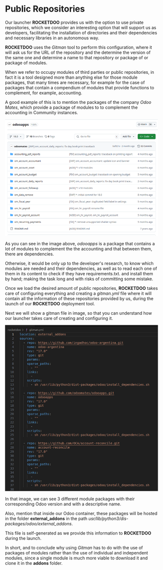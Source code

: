 # Public Repositories

Our launcher **ROCKETDOO** provides us with the option to use private repositories, which we consider an interesting option 
that will support us as developers, facilitating the installation of directories and their
dependencies and necessary libraries in an autonomous way.

**ROCKETDOO** uses the *Gitman* tool to perform this configuration, where it will ask us for the URL of the repository and the
determine the version of the same one and determine a name to that repository or package of
or package of modules.

When we refer to occupy modules of third parties or public repositories, in fact it is a
tool designed more than anything else for those module packages, that many times are necessary, for example for the
case of packages that contain a compendium of modules that provide functions to complement, for example, accounting.

A good example of this is to mention the packages of the company *Odoo Mates*, which provide a package of modules to
to complement the accounting in Community instances.

![rocketdoo-img-odooapps](img/rocketdoo-docs-odooapps.png)

As you can see in the image above, *odooapps* is a package that contains a lot of modules to complement the
the accounting and that between them, there are dependencies.

Otherwise, it would be only up to the developer's research, to know which modules are needed and their dependencies,
as well as to read each one of them in its content to check if they have requirements.txt.
and install them by hand; making the task long and with risks of committing some mistake.

Once we load the desired amount of public repositories, **ROCKETDOO** takes care of configuring everything and creating a *gitman.yml*
file where it will contain all the information of these repositories provided by us, during the launch of our **ROCKETDOO** deployment tool.

Next we will show a gitman file in image, so that you can understand how our launcher takes care of creating and configuring it.

![rocketdoo-img-gitman](img/rocketdoo-docs-gitman.png)

In that image, we can see 3 different module packages with their corresponding Odoo version and with a descriptive name.

Also, mention that inside our Odoo container, these packages will be hosted in the folder
**external_addons** in the path *usr/lib/python3/dis-packages/odoo/external_addons*.

This file is self-generated as we provide this information to **ROCKETDOO** during the launch.

In short, and to conclude why using *Gitman* has to do with the use of packages of modules rather than the use of
individual and independent modules, since a single module is much more viable to download it and clone it in the **addons** folder.